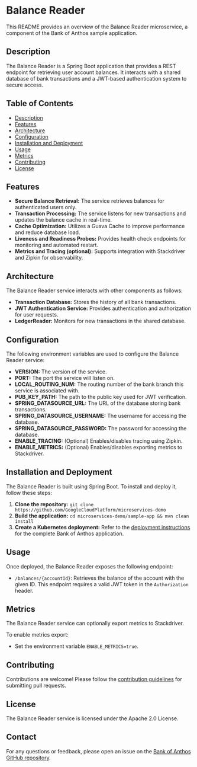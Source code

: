 # Balance Reader

This README provides an overview of the Balance Reader microservice, a component of the Bank of Anthos sample application.

## Description

The Balance Reader is a Spring Boot application that provides a REST endpoint for retrieving user account balances. It interacts with a shared database of bank transactions and a JWT-based authentication system to secure access.

## Table of Contents

- [Description](#description)
- [Features](#features)
- [Architecture](#architecture)
- [Configuration](#configuration)
- [Installation and Deployment](#installation-and-deployment)
- [Usage](#usage)
- [Metrics](#metrics)
- [Contributing](#contributing)
- [License](#license)

## Features

* **Secure Balance Retrieval:** The service retrieves balances for authenticated users only.
* **Transaction Processing:** The service listens for new transactions and updates the balance cache in real-time.
* **Cache Optimization:** Utilizes a Guava Cache to improve performance and reduce database load.
* **Liveness and Readiness Probes:** Provides health check endpoints for monitoring and automated restart.
* **Metrics and Tracing (optional):** Supports integration with Stackdriver and Zipkin for observability.

## Architecture

The Balance Reader service interacts with other components as follows:

* **Transaction Database:** Stores the history of all bank transactions.
* **JWT Authentication Service:** Provides authentication and authorization for user requests.
* **LedgerReader:** Monitors for new transactions in the shared database.

## Configuration

The following environment variables are used to configure the Balance Reader service:

* **VERSION:**  The version of the service.
* **PORT:** The port the service will listen on.
* **LOCAL_ROUTING_NUM:** The routing number of the bank branch this service is associated with.
* **PUB_KEY_PATH:** The path to the public key used for JWT verification.
* **SPRING_DATASOURCE_URL:** The URL of the database storing bank transactions.
* **SPRING_DATASOURCE_USERNAME:** The username for accessing the database.
* **SPRING_DATASOURCE_PASSWORD:** The password for accessing the database.
* **ENABLE_TRACING:** (Optional)  Enables/disables tracing using Zipkin.
* **ENABLE_METRICS:** (Optional) Enables/disables exporting metrics to Stackdriver.

## Installation and Deployment

The Balance Reader is built using Spring Boot. To install and deploy it, follow these steps:

1. **Clone the repository:** `git clone https://github.com/GoogleCloudPlatform/microservices-demo`
2. **Build the application:** `cd microservices-demo/sample-app && mvn clean install`
3. **Create a Kubernetes deployment:** Refer to the [deployment instructions](https://github.com/GoogleCloudPlatform/microservices-demo/tree/master/sample-app#deployment) for the complete Bank of Anthos application.

## Usage

Once deployed, the Balance Reader exposes the following endpoint:

* `/balances/{accountId}`: Retrieves the balance of the account with the given ID. This endpoint requires a valid JWT token in the `Authorization` header.

## Metrics

The Balance Reader service can optionally export metrics to Stackdriver. 

To enable metrics export:

* Set the environment variable `ENABLE_METRICS=true`.

## Contributing

Contributions are welcome! Please follow the [contribution guidelines](https://github.com/GoogleCloudPlatform/microservices-demo/blob/master/CONTRIBUTING.md) for submitting pull requests.

## License

The Balance Reader service is licensed under the Apache 2.0 License. 

## Contact

For any questions or feedback, please open an issue on the [Bank of Anthos GitHub repository](https://github.com/GoogleCloudPlatform/microservices-demo).
